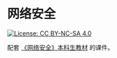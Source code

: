 # 网络安全

[![License: CC BY-NC-SA 4.0](https://img.shields.io/badge/License-CC%20BY--NC--SA%204.0-lightgrey.svg)](https://creativecommons.org/licenses/by-nc-sa/4.0/)

配套 [《网络安全》本科生教材](https://github.com/c4pr1c3/cuc-ns) 的课件。

